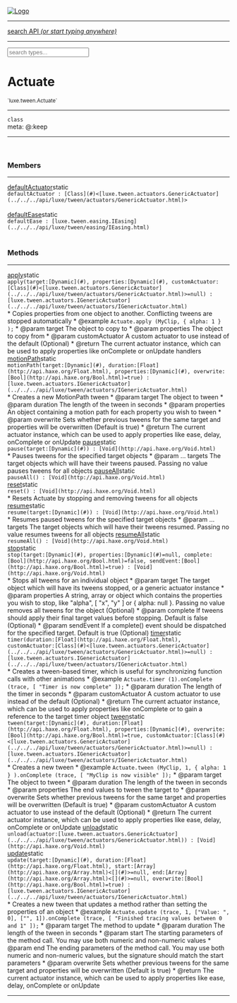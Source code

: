 
[![Logo](../../../images/logo.png)](../../../api/index.html)

<hr/>
<a href="#" id="search_bar" onclick="return;"><div> search API <em>(or start typing anywhere)</em> </div></a>
<hr/>

<script src="../../../js/omnibar.js"> </script>
<link rel="stylesheet" type="text/css" href="../../../css/omnibar.css" media="all">

<div id="omnibar"> <a href="#" onclick="return" id="omnibar_close"></a> <input id="omnibar_text" type="text" placeholder="search types..."></input></div>
<script  id="typelist" data-relpath="../../../" data-types="Luxe,luxe.AppConfig,luxe.Audio,luxe.Camera,luxe.Circle,luxe.Color,luxe.ColorHSL,luxe.ColorHSV,luxe.Component,luxe.Core,luxe.Cursor,luxe.Debug,luxe.Draw,luxe.EmitHandler,luxe.Emitter,luxe.Entity,luxe.Events,luxe.Game,luxe.GamepadEvent,luxe.GamepadEventType,luxe.ID,luxe.Input,luxe.InputEvent,luxe.InputType,luxe.InteractState,luxe.Key,luxe.KeyEvent,luxe.Log,luxe.Matrix,luxe.Mesh,luxe.ModState,luxe.MouseButton,luxe.MouseEvent,luxe.NineSlice,luxe.Objects,luxe.Parcel,luxe.ParcelProgress,luxe.Particle,luxe.ParticleEmitter,luxe.ParticleEmitterInitData,luxe.ParticleSystem,luxe.Physics,luxe.PhysicsEngine,luxe.ProjectionType,luxe.Quaternion,luxe.Rectangle,luxe.Scan,luxe.Scene,luxe.Screen,luxe.Sound,luxe.Sprite,luxe.State,luxe.States,luxe.Text,luxe.TextAlign,luxe.TextEvent,luxe.TextEventType,luxe.Timer,luxe.TouchEvent,luxe.Transform,luxe.Vec,luxe.Vector,luxe.Visual,luxe._Core.CoreThreadRequest,luxe._Core.LoadShaderInfo,luxe._Core.LoadTextureInfo,luxe._Emitter.EmitNode,luxe._Events.EventConnection,luxe._Events.EventObject,luxe._NineSlice.Slice,luxe._Parcel.FontInfo,luxe._Parcel.ShaderInfo,luxe._Parcel.SoundInfo,luxe.collision.Collision,luxe.collision.CollisionData,luxe.collision.ShapeDrawer,luxe.collision.ShapeDrawerLuxe,luxe.collision.shapes.Circle,luxe.collision.shapes.Polygon,luxe.collision.shapes.Shape,luxe.components.Components,luxe.components.cameras.FlyCamera,luxe.components.render.MeshComponent,luxe.components.sprite.SpriteAnimation,luxe.components.sprite.SpriteAnimationData,luxe.components.sprite.SpriteAnimationEventData,luxe.components.sprite.SpriteAnimationFrame,luxe.components.sprite.SpriteAnimationFrameEvent,luxe.components.sprite.SpriteAnimationFrameSource,luxe.components.sprite.SpriteAnimationType,luxe.debug.BatcherDebugView,luxe.debug.DebugInspectorOptions,luxe.debug.DebugView,luxe.debug.Inspector,luxe.debug.ProfilerDebugView,luxe.debug.RenderStats,luxe.debug.StatsDebugView,luxe.debug.TraceDebugView,luxe.debug._ProfilerDebugView.ProfilerBar,luxe.debug._ProfilerDebugView.ProfilerValue,luxe.importers.obj.Data,luxe.importers.obj.Normal,luxe.importers.obj.Reader,luxe.importers.obj.UV,luxe.importers.obj.Vector,luxe.importers.obj.Vertex,luxe.importers.texturepacker.TexturePackerData,luxe.importers.texturepacker.TexturePackerFrame,luxe.importers.texturepacker.TexturePackerJSON,luxe.importers.texturepacker.TexturePackerJSONType,luxe.importers.texturepacker.TexturePackerMeta,luxe.importers.texturepacker.TexturePackerRect,luxe.importers.texturepacker.TexturePackerSize,luxe.importers.texturepacker.TexturePackerSpriteAnimation,luxe.macros.BuildVersion,luxe.macros.ComponentRules,luxe.macros.EntityRules,luxe.options.BatcherOptions,luxe.options.CameraOptions,luxe.options.CircleGeometryOptions,luxe.options.ColorOptions,luxe.options.ComponentOptions,luxe.options.DrawArcOptions,luxe.options.DrawBoxOptions,luxe.options.DrawCircleOptions,luxe.options.DrawLineOptions,luxe.options.DrawNgonOptions,luxe.options.DrawPlaneOptions,luxe.options.DrawRectangleOptions,luxe.options.DrawRingOptions,luxe.options.DrawTextureOptions,luxe.options.EntityOptions,luxe.options.FontOptions,luxe.options.GeometryOptions,luxe.options.LineGeometryOptions,luxe.options.LuxeCameraOptions,luxe.options.MeshOptions,luxe.options.NineSliceOptions,luxe.options.ParcelOptions,luxe.options.ParcelProgressOptions,luxe.options.ParticleEmitterOptions,luxe.options.ParticleOptions,luxe.options.PlaneGeometryOptions,luxe.options.QuadGeometryOptions,luxe.options.RectangleGeometryOptions,luxe.options.ResourceOptions,luxe.options.SpriteOptions,luxe.options.StateOptions,luxe.options.StatesOptions,luxe.options.TextureOptions,luxe.options.TileLayerOptions,luxe.options.TileOptions,luxe.options.TilemapOptions,luxe.options.TilemapVisualOptions,luxe.options.TilesetOptions,luxe.options.VisualOptions,luxe.options._DrawOptions.DrawOptions,luxe.resource.DataResource,luxe.resource.JSONResource,luxe.resource.Resource,luxe.resource.ResourceManager,luxe.resource.ResourceStats,luxe.resource.ResourceType,luxe.resource.SoundResource,luxe.resource.TextResource,luxe.structural.Bag,luxe.structural.BalancedBinarySearchTraverseMethod,luxe.structural.BalancedBinarySearchTree,luxe.structural.BalancedBinarySearchTreeNode,luxe.structural.BinarySearchTraverseMethod,luxe.structural.BinarySearchTree,luxe.structural.BinarySearchTreeNode,luxe.structural.Heap,luxe.structural.Pool,luxe.structural.Stack,luxe.structural.StackNode,luxe.structural._Bag.BagNode,luxe.tilemaps.Isometric,luxe.tilemaps.IsometricVisuals,luxe.tilemaps.Ortho,luxe.tilemaps.OrthoVisuals,luxe.tilemaps.Tile,luxe.tilemaps.TileArray,luxe.tilemaps.TileLayer,luxe.tilemaps.TileOffset,luxe.tilemaps.TiledMap,luxe.tilemaps.TiledMapOptions,luxe.tilemaps.Tilemap,luxe.tilemaps.TilemapOrientation,luxe.tilemaps.TilemapVisuals,luxe.tilemaps.TilemapVisualsLayerGeometry,luxe.tilemaps.Tileset,luxe.tilemaps.tiled.TiledLayer,luxe.tilemaps.tiled.TiledMapData,luxe.tilemaps.tiled.TiledObject,luxe.tilemaps.tiled.TiledObjectGroup,luxe.tilemaps.tiled.TiledObjectType,luxe.tilemaps.tiled.TiledPolyObject,luxe.tilemaps.tiled.TiledPropertyTile,luxe.tilemaps.tiled.TiledTile,luxe.tilemaps.tiled.TiledTileset,luxe.tween.Actuate,luxe.tween.BezierPath,luxe.tween.ComponentPath,luxe.tween.IComponentPath,luxe.tween.LinearPath,luxe.tween.MotionPath,luxe.tween.ObjectHash,luxe.tween.RotationPath,luxe.tween._Actuate.TweenTimer,luxe.tween.actuators.GenericActuator,luxe.tween.actuators.IGenericActuator,luxe.tween.actuators.MethodActuator,luxe.tween.actuators.MotionPathActuator,luxe.tween.actuators.PropertyDetails,luxe.tween.actuators.PropertyPathDetails,luxe.tween.actuators.SimpleActuator,luxe.tween.easing.Back,luxe.tween.easing.BackEaseIn,luxe.tween.easing.BackEaseInOut,luxe.tween.easing.BackEaseOut,luxe.tween.easing.Bounce,luxe.tween.easing.BounceEaseIn,luxe.tween.easing.BounceEaseInOut,luxe.tween.easing.BounceEaseOut,luxe.tween.easing.Cubic,luxe.tween.easing.CubicEaseIn,luxe.tween.easing.CubicEaseInOut,luxe.tween.easing.CubicEaseOut,luxe.tween.easing.Elastic,luxe.tween.easing.ElasticEaseIn,luxe.tween.easing.ElasticEaseInOut,luxe.tween.easing.ElasticEaseOut,luxe.tween.easing.Expo,luxe.tween.easing.ExpoEaseIn,luxe.tween.easing.ExpoEaseInOut,luxe.tween.easing.ExpoEaseOut,luxe.tween.easing.IEasing,luxe.tween.easing.Linear,luxe.tween.easing.LinearEaseNone,luxe.tween.easing.Quad,luxe.tween.easing.QuadEaseIn,luxe.tween.easing.QuadEaseInOut,luxe.tween.easing.QuadEaseOut,luxe.tween.easing.Quart,luxe.tween.easing.QuartEaseIn,luxe.tween.easing.QuartEaseInOut,luxe.tween.easing.QuartEaseOut,luxe.tween.easing.Quint,luxe.tween.easing.QuintEaseIn,luxe.tween.easing.QuintEaseInOut,luxe.tween.easing.QuintEaseOut,luxe.tween.easing.Sine,luxe.tween.easing.SineEaseIn,luxe.tween.easing.SineEaseInOut,luxe.tween.easing.SineEaseOut,luxe.utils.GeometryUtils,luxe.utils.JSON,luxe.utils.Maths,luxe.utils.UUID,luxe.utils.Utils,luxe.utils._UUID.Rule30,luxe.utils.json.JSONDecoder,luxe.utils.json.JSONEncoder,luxe.utils.json.JSONParseError,luxe.utils.json.JSONToken,luxe.utils.json.JSONTokenType,luxe.utils.json.JSONTokenizer,phoenix.BatchGroup,phoenix.BatchState,phoenix.Batcher,phoenix.BatcherKey,phoenix.BitmapFont,phoenix.BlendMode,phoenix.Camera,phoenix.Character,phoenix.Circle,phoenix.ClampType,phoenix.Color,phoenix.ColorHSL,phoenix.ColorHSV,phoenix.DualQuaternion,phoenix.FilterType,phoenix.KerningKey,phoenix.KeyValuePair,phoenix.Matrix,phoenix.MatrixTransform,phoenix.PageInfo,phoenix.PrimitiveType,phoenix.ProjectionType,phoenix.Quaternion,phoenix.Ray,phoenix.Rectangle,phoenix.RenderPass,phoenix.RenderPath,phoenix.RenderState,phoenix.RenderTexture,phoenix.Renderer,phoenix.RendererStats,phoenix.Shader,phoenix.Spatial,phoenix.TextAlign,phoenix.Texture,phoenix.Transform,phoenix.UniformValue,phoenix.UniformValueType,phoenix.Vec,phoenix.Vector,phoenix._Vector.Vec_Impl_,phoenix.geometry.ArcGeometry,phoenix.geometry.CircleGeometry,phoenix.geometry.ComplexGeometry,phoenix.geometry.ComplexQuad,phoenix.geometry.CompositeGeometry,phoenix.geometry.Geometry,phoenix.geometry.GeometryKey,phoenix.geometry.GeometryState,phoenix.geometry.LineGeometry,phoenix.geometry.PlaneGeometry,phoenix.geometry.QuadGeometry,phoenix.geometry.RectangleGeometry,phoenix.geometry.RingGeometry,phoenix.geometry.TextGeometry,phoenix.geometry.TextureCoord,phoenix.geometry.TextureCoordSet,phoenix.geometry.Vertex,phoenix.utils.Rendering"></script>


<h1>Actuate</h1>
<small>`luxe.tween.Actuate`</small>



<hr/>

`class`<br/><span class="meta">
meta: @:keep</span>

<hr/>


&nbsp;
&nbsp;




<h3>Members</h3> <hr/><span class="member apipage">
                <a name="defaultActuator"><a class="lift" href="#defaultActuator">defaultActuator</a></a><span class="inline-block static">static</span><div class="clear"></div>
                <code class="signature apipage">defaultActuator : [Class](#)&lt;[luxe.tween.actuators.GenericActuator](../../../api/luxe/tween/actuators/GenericActuator.html)&gt;</code><br/></span>
            <span class="small_desc_flat"></span><br/><span class="member apipage">
                <a name="defaultEase"><a class="lift" href="#defaultEase">defaultEase</a></a><span class="inline-block static">static</span><div class="clear"></div>
                <code class="signature apipage">defaultEase : [luxe.tween.easing.IEasing](../../../api/luxe/tween/easing/IEasing.html)</code><br/></span>
            <span class="small_desc_flat"></span><br/>


<h3>Methods</h3> <hr/><span class="method apipage">
            <a name="apply"><a class="lift" href="#apply">apply</a></a><span class="inline-block static">static</span><div class="clear"></div>
            <code class="signature apipage">apply(target:[Dynamic](#)<span></span>, properties:[Dynamic](#)<span></span>, customActuator:[Class](#)&lt;[luxe.tween.actuators.GenericActuator](../../../api/luxe/tween/actuators/GenericActuator.html)&gt;<span>=null</span>) : [luxe.tween.actuators.IGenericActuator](../../../api/luxe/tween/actuators/IGenericActuator.html)</code><br/><span class="small_desc_flat">* Copies properties from one object to another. Conflicting tweens are stopped automatically
     * @example     <code>Actuate.apply (MyClip, { alpha: 1 } );</code>
     * @param   target      The object to copy to
     * @param   properties      The object to copy from
     * @param   customActuator      A custom actuator to use instead of the default (Optional)
     * @return      The current actuator instance, which can be used to apply properties like onComplete or onUpdate handlers</span>


</span>
<span class="method apipage">
            <a name="motionPath"><a class="lift" href="#motionPath">motionPath</a></a><span class="inline-block static">static</span><div class="clear"></div>
            <code class="signature apipage">motionPath(target:[Dynamic](#)<span></span>, duration:[Float](http://api.haxe.org/Float.html)<span></span>, properties:[Dynamic](#)<span></span>, overwrite:[Bool](http://api.haxe.org/Bool.html)<span>=true</span>) : [luxe.tween.actuators.IGenericActuator](../../../api/luxe/tween/actuators/IGenericActuator.html)</code><br/><span class="small_desc_flat">* Creates a new MotionPath tween
     * @param   target      The object to tween
     * @param   duration        The length of the tween in seconds
     * @param   properties      An object containing a motion path for each property you wish to tween
     * @param   overwrite       Sets whether previous tweens for the same target and properties will be overwritten (Default is true)
     * @return      The current actuator instance, which can be used to apply properties like ease, delay, onComplete or onUpdate</span>


</span>
<span class="method apipage">
            <a name="pause"><a class="lift" href="#pause">pause</a></a><span class="inline-block static">static</span><div class="clear"></div>
            <code class="signature apipage">pause(target:[Dynamic](#)<span></span>) : [Void](http://api.haxe.org/Void.html)</code><br/><span class="small_desc_flat">* Pauses tweens for the specified target objects
     * @param   ... targets     The target objects which will have their tweens paused. Passing no value pauses tweens for all objects</span>


</span>
<span class="method apipage">
            <a name="pauseAll"><a class="lift" href="#pauseAll">pauseAll</a></a><span class="inline-block static">static</span><div class="clear"></div>
            <code class="signature apipage">pauseAll() : [Void](http://api.haxe.org/Void.html)</code><br/><span class="small_desc_flat"></span>


</span>
<span class="method apipage">
            <a name="reset"><a class="lift" href="#reset">reset</a></a><span class="inline-block static">static</span><div class="clear"></div>
            <code class="signature apipage">reset() : [Void](http://api.haxe.org/Void.html)</code><br/><span class="small_desc_flat">* Resets Actuate by stopping and removing tweens for all objects</span>


</span>
<span class="method apipage">
            <a name="resume"><a class="lift" href="#resume">resume</a></a><span class="inline-block static">static</span><div class="clear"></div>
            <code class="signature apipage">resume(target:[Dynamic](#)<span></span>) : [Void](http://api.haxe.org/Void.html)</code><br/><span class="small_desc_flat">* Resumes paused tweens for the specified target objects
     * @param   ... targets     The target objects which will have their tweens resumed. Passing no value resumes tweens for all objects</span>


</span>
<span class="method apipage">
            <a name="resumeAll"><a class="lift" href="#resumeAll">resumeAll</a></a><span class="inline-block static">static</span><div class="clear"></div>
            <code class="signature apipage">resumeAll() : [Void](http://api.haxe.org/Void.html)</code><br/><span class="small_desc_flat"></span>


</span>
<span class="method apipage">
            <a name="stop"><a class="lift" href="#stop">stop</a></a><span class="inline-block static">static</span><div class="clear"></div>
            <code class="signature apipage">stop(target:[Dynamic](#)<span></span>, properties:[Dynamic](#)<span>=null</span>, complete:[Bool](http://api.haxe.org/Bool.html)<span>=false</span>, sendEvent:[Bool](http://api.haxe.org/Bool.html)<span>=true</span>) : [Void](http://api.haxe.org/Void.html)</code><br/><span class="small_desc_flat">* Stops all tweens for an individual object
     * @param   target      The target object which will have its tweens stopped, or a generic actuator instance
     * @param   properties      A string, array or object which contains the properties you wish to stop, like "alpha", [ "x", "y" ] or { alpha: null }. Passing no value removes all tweens for the object (Optional)
     * @param   complete        If tweens should apply their final target values before stopping. Default is false (Optional)
     * @param   sendEvent   If a complete() event should be dispatched for the specified target. Default is true (Optional)</span>


</span>
<span class="method apipage">
            <a name="timer"><a class="lift" href="#timer">timer</a></a><span class="inline-block static">static</span><div class="clear"></div>
            <code class="signature apipage">timer(duration:[Float](http://api.haxe.org/Float.html)<span></span>, customActuator:[Class](#)&lt;[luxe.tween.actuators.GenericActuator](../../../api/luxe/tween/actuators/GenericActuator.html)&gt;<span>=null</span>) : [luxe.tween.actuators.IGenericActuator](../../../api/luxe/tween/actuators/IGenericActuator.html)</code><br/><span class="small_desc_flat">* Creates a tween-based timer, which is useful for synchronizing function calls with other animations
     * @example     <code>Actuate.timer (1).onComplete (trace, [ "Timer is now complete" ]);</code>
     * @param   duration        The length of the timer in seconds
     * @param   customActuator      A custom actuator to use instead of the default (Optional)
     * @return      The current actuator instance, which can be used to apply properties like onComplete or to gain a reference to the target timer object</span>


</span>
<span class="method apipage">
            <a name="tween"><a class="lift" href="#tween">tween</a></a><span class="inline-block static">static</span><div class="clear"></div>
            <code class="signature apipage">tween(target:[Dynamic](#)<span></span>, duration:[Float](http://api.haxe.org/Float.html)<span></span>, properties:[Dynamic](#)<span></span>, overwrite:[Bool](http://api.haxe.org/Bool.html)<span>=true</span>, customActuator:[Class](#)&lt;[luxe.tween.actuators.GenericActuator](../../../api/luxe/tween/actuators/GenericActuator.html)&gt;<span>=null</span>) : [luxe.tween.actuators.IGenericActuator](../../../api/luxe/tween/actuators/IGenericActuator.html)</code><br/><span class="small_desc_flat">* Creates a new tween
     * @example     <code>Actuate.tween (MyClip, 1, { alpha: 1 } ).onComplete (trace, [ "MyClip is now visible" ]);</code>
     * @param   target      The object to tween
     * @param   duration        The length of the tween in seconds
     * @param   properties      The end values to tween the target to
     * @param   overwrite           Sets whether previous tweens for the same target and properties will be overwritten (Default is true)
     * @param   customActuator      A custom actuator to use instead of the default (Optional)
     * @return      The current actuator instance, which can be used to apply properties like ease, delay, onComplete or onUpdate</span>


</span>
<span class="method apipage">
            <a name="unload"><a class="lift" href="#unload">unload</a></a><span class="inline-block static">static</span><div class="clear"></div>
            <code class="signature apipage">unload(actuator:[luxe.tween.actuators.GenericActuator](../../../api/luxe/tween/actuators/GenericActuator.html)<span></span>) : [Void](http://api.haxe.org/Void.html)</code><br/><span class="small_desc_flat"></span>


</span>
<span class="method apipage">
            <a name="update"><a class="lift" href="#update">update</a></a><span class="inline-block static">static</span><div class="clear"></div>
            <code class="signature apipage">update(target:[Dynamic](#)<span></span>, duration:[Float](http://api.haxe.org/Float.html)<span></span>, start:[Array](http://api.haxe.org/Array.html)&lt;[](#)&gt;<span>=null</span>, end:[Array](http://api.haxe.org/Array.html)&lt;[](#)&gt;<span>=null</span>, overwrite:[Bool](http://api.haxe.org/Bool.html)<span>=true</span>) : [luxe.tween.actuators.IGenericActuator](../../../api/luxe/tween/actuators/IGenericActuator.html)</code><br/><span class="small_desc_flat">* Creates a new tween that updates a method rather than setting the properties of an object
     * @example     <code>Actuate.update (trace, 1, ["Value: ", 0], ["", 1]).onComplete (trace, [ "Finished tracing values between 0 and 1" ]);</code>
     * @param   target      The method to update
     * @param   duration        The length of the tween in seconds
     * @param   start       The starting parameters of the method call. You may use both numeric and non-numeric values
     * @param   end     The ending parameters of the method call. You may use both numeric and non-numeric values, but the signature should match the start parameters
     * @param   overwrite       Sets whether previous tweens for the same target and properties will be overwritten (Default is true)
     * @return      The current actuator instance, which can be used to apply properties like ease, delay, onComplete or onUpdate</span>


</span>



<hr/>

&nbsp;
&nbsp;
&nbsp;
&nbsp;